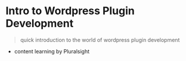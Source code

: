 Intro to Wordpress Plugin Development
=====================================
> quick introduction to the world of wordpress plugin development

- content learning by Pluralsight
